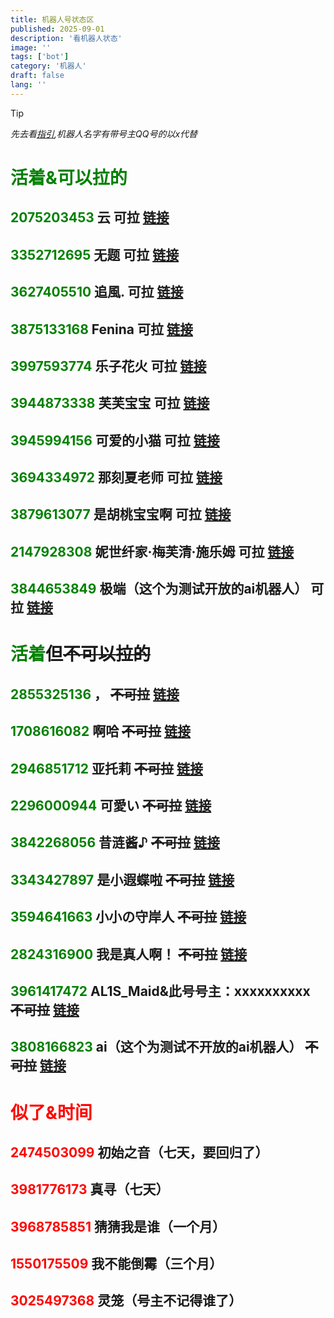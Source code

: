 ```yaml
---
title: 机器人号状态区
published: 2025-09-01
description: '看机器人状态'
image: ''
tags: ['bot']
category: '机器人'
draft: false 
lang: ''
---
```

> [!TIP]
> *先去看[指引](https://wbndm1234.github.io/posts/zt/),机器人名字有带号主QQ号的以x代替*

# <font color=#008000>活着&可以拉的</font>
## <font color=#008000>2075203453</font>  云 可拉 **[链接](https://qm.qq.com/q/8DerbKmxw)**
## <font color=#008000>3352712695</font>  无题 可拉 **[链接](https://qm.qq.com/q/EzQghhI0ZG)**
## <font color=#008000>3627405510</font>  追風. 可拉 **[链接](https://qm.qq.com/q/2rGfAp0BB2)**
## <font color=#008000>3875133168</font>  Fenina 可拉 **[链接](https://qm.qq.com/q/Neqlf53ec6)**
## <font color=#008000>3997593774</font>  乐子花火 可拉 **[链接](https://qm.qq.com/q/tlKYt35c4M)**
## <font color=#008000>3944873338</font>  芙芙宝宝 可拉 **[链接](https://qm.qq.com/q/OQd1TOT1ee)**
## <font color=#008000>3945994156</font>  可爱的小猫 可拉 **[链接](https://qm.qq.com/q/IXbNSQVmYA)**
## <font color=#008000>3694334972</font>  那刻夏老师 可拉 **[链接](https://qm.qq.com/q/6gzDFpC7i8)**
## <font color=#008000>3879613077</font>  是胡桃宝宝啊 可拉 **[链接](https://qm.qq.com/q/QY1dfwJEEU)**
## <font color=#008000>2147928308</font>  妮世纤家·梅芙清·施乐姆 可拉 **[链接](https://qm.qq.com/q/mrr3Q9Q7xQ)**
## <font color=#008000>3844653849</font>  极端（这个为测试开放的ai机器人） 可拉 **[链接](https://qm.qq.com/q/KJvkmwhhiE)**
# <font color=#008000>活着</font>但~~不可以拉的~~
## <font color=#008000>2855325136</font>  ， ~~不可拉~~ **[链接](https://qm.qq.com/q/BnuGe7kFkO)**
## <font color=#008000>1708616082</font>  啊哈 ~~不可拉~~ **[链接](https://qm.qq.com/q/ZycJ8EuOc0)**
## <font color=#008000>2946851712</font>  亚托莉 ~~不可拉~~ **[链接](https://qm.qq.com/q/Rxt5cG7f6E)**
## <font color=#008000>2296000944</font>  可愛い ~~不可拉~~ **[链接](https://qm.qq.com/q/HKYRoSoFag)**
## <font color=#008000>3842268056</font>  昔涟酱♪ ~~不可拉~~ **[链接](https://qm.qq.com/q/TEpQdWjrAO)**
## <font color=#008000>3343427897</font>  是小遐蝶啦 ~~不可拉~~ **[链接](https://qm.qq.com/q/TRfNDJvn4O)**
## <font color=#008000>3594641663</font>  小小の守岸人 ~~不可拉~~ **[链接](https://qm.qq.com/q/oltGOhhyec)**
## <font color=#008000>2824316900</font>  我是真人啊！ ~~不可拉~~ **[链接](https://qm.qq.com/q/Mwn1TAXeIq)**
## <font color=#008000>3961417472</font>  AL1S_Maid&此号号主：xxxxxxxxxx ~~不可拉~~ **[链接](https://qm.qq.com/q/CtTDoBni7K)**
## <font color=#008000>3808166823</font>  ai（这个为测试不开放的ai机器人） ~~不可拉~~ **[链接](https://qm.qq.com/q/9AjcpYVbSo)**
# <font color=red>似了&时间</font>
## <font color=red>2474503099</font>  初始之音（七天，要回归了）
## <font color=red>3981776173</font>  真寻（七天）
## <font color=red>3968785851</font>  猜猜我是谁（一个月）
## <font color=red>1550175509</font>  我不能倒霉（三个月）
## <font color=red>3025497368</font>  灵笼（号主不记得谁了）

